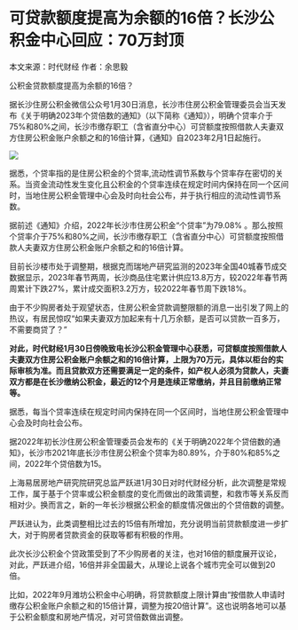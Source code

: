 # 可贷款额度提高为余额的16倍？长沙公积金中心回应：70万封顶

本文来源：时代财经 作者：余思毅

公积金贷款额度提高为余额的16倍？

据长沙住房公积金微信公众号1月30日消息，长沙市住房公积金管理委员会当天发布《关于明确2023年个贷倍数的通知》（以下简称《通知》），明确个贷率介于75%和80%之间，长沙市缴存职工（含省直分中心）可贷额度按照借款人夫妻双方住房公积金账户余额之和的16倍计算，《通知》自2023年2月1日起施行。

![](https://inews.gtimg.com/newsapp_bt/0/15634639155/1000)

据悉，个贷率指的是住房公积金的个贷率,流动性调节系数与个贷率存在密切的关系。当资金流动性发生变化且公积金的个贷率连续在规定时间内保持在同一个区间时，当地住房公积金管理中心会及时向社会公布，并于执行相应的流动性调节系数。

据前述《通知》介绍，2022年长沙市住房公积金“个贷率”为79.08%
。那么按照个贷率介于75%和80%之间，长沙市缴存职工（含省直分中心）可贷额度按照借款人夫妻双方住房公积金账户余额之和的16倍计算。

目前长沙楼市处于调整期，根据克而瑞地产研究监测的2023年全国40城春节成交数据显示，2023年春节两周，长沙商品住宅累计供应13.8万方，较2022年春节两周累计下跌27%，累计成交面积3.2万方，较2022年春节周下跌18%。

由于不少购房者处于观望状态，住房公积金贷款调整限额的消息一出引发了网上的热议，有居民惊叹“如果夫妻双方加起来有十几万余额，是否可以贷款一百多万，不需要商贷了？”

**对此，时代财经1月30日傍晚致电长沙公积金管理中心获悉，可贷额度按照借款人夫妻双方住房公积金账户余额之和的16倍计算，上限为70万元，具体以柜台的实际审核为准。而且贷款双方还需要满足一定的条件，如产权人必须为贷款人，夫妻双方都是在长沙缴纳公积金，最近的12个月是连续正常缴纳，并且目前缴纳正常等。**

据悉，每当个贷率连续在规定时间内保持在同一个区间时，当地住房公积金管理中心会及时向社会公布。

据2022年初长沙住房公积金管理委员会发布的《关于明确2022年个贷倍数的通知》，长沙市2021年底长沙市住房公积金个贷率为80.89%，介于80%和85%之间，2022年个贷倍数为15。

上海易居房地产研究院研究总监严跃进1月30日对时代财经分析，此次调整是常规工作，属于基于个贷率或公积金额度的变化而做出的政策调整，和救市等关系反而相对少。换而言之，新的一年长沙根据公积金的额度情况做出的个贷倍数的调整。

严跃进认为，此类调整相比过去的15倍有所增加，充分说明当前贷款额度进一步扩大，对于购房者贷款资金的获取等都有积极的作用。

此次长沙公积金个贷政策受到了不少购房者的关注，也对16倍的额度展开议论，对此，严跃进介绍，16倍并非全国最大，从理论上说各个城市完全可以做到20倍。

比如，2022年9月潍坊公积金中心明确，将贷款额度上限计算由“按借款人申请时缴存公积金账户余额之和的15倍计算，调整为按20倍计算”。这也说明各地可以基于公积金额度和房地产情况，对可贷倍数做出调整。

